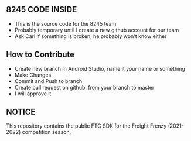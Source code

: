 ## 8245 CODE INSIDE

* This is the source code for the 8245 team
* Probably temporary until I create a new github account for our team
* Ask Carl if something is broken, he probably won't know either

## How to Contribute
* Create new branch in Android Studio, name it your name or something
* Make Changes
* Commit and Push to branch
* Create pull request on github, from your branch to master
* I will approve it

## NOTICE

This repository contains the public FTC SDK for the Freight Frenzy (2021-2022) competition season.
